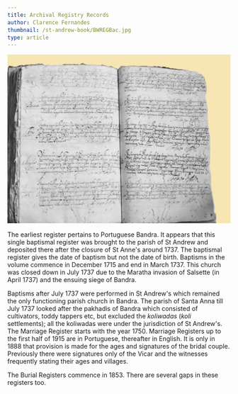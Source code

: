 ```yaml
---
title: Archival Registry Records
author: Clarence Fernandes
thumbnail: /st-andrew-book/BWREGBac.jpg
type: article
---
```



![](./BWREGBac.jpg)

The earliest register pertains to Portuguese Bandra. It appears that
this single baptismal register was brought to the parish of St Andrew
and deposited there after the closure of St Anne's around 1737. The
baptismal register gives the date of baptism but not the date of birth.
Baptisms in the volume commence in December 1715 and end in March 1737.
This church was closed down in July 1737 due to the Maratha invasion of
Salsette (in April 1737) and the ensuing siege of Bandra.

Baptisms after July 1737 were performed in St Andrew's which remained
the only functioning parish church in Bandra. The parish of Santa Anna
till July 1737 looked after the pakhadis of Bandra which consisted of
cultivators, toddy tappers etc, but excluded the *koliwadas* (*koli*
settlements); all the koliwadas were under the jurisdiction of
St Andrew's.
The Marriage Register starts with the year 1750. Marriage Registers up
to the first half of 1915 are in Portuguese, thereafter in English. It
is only in 1888 that provision is made for the ages and signatures of
the bridal couple. Previously there were signatures only of the Vicar
and the witnesses frequently stating their ages and villages.

The Burial Registers commence in 1853. There are several gaps in these
registers too.

